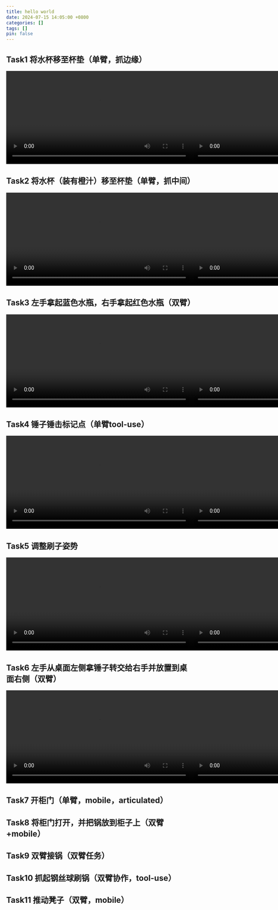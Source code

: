 ```yaml
---
title: hello world
date: 2024-07-15 14:05:00 +0800
categories: []
tags: []
pin: false
---
```



<style>
  .video-container {
    display: flex;
    justify-content: space-around;
    margin-bottom: 20px;
  }
</style>

## Task1 将水杯移至杯垫（单臂，抓边缘）

<div class="video-container">
  <!-- Top camera -->
  <video width="500" height="250" controls autoplay>
    <source src="../_data/vedio/pick_empty_cup_top.mp4" type="video/mp4">
  </video>

  <!-- Left camera -->
  <video width="500" height="250" controls autoplay>
    <source src="../_data/vedio/pick_empty_cup_left.mp4" type="video/mp4">
  </video>
</div>

## Task2 将水杯（装有橙汁）移至杯垫（单臂，抓中间）

<div class="video-container">
  <!-- Top camera -->
  <video width="500" height="250" controls autoplay>
    <source src="../_data/vedio/pick_cup_with_liquid_top.mp4" type="video/mp4">
  </video>

  <!-- Left camera -->
  <video width="500" height="250" controls autoplay>
    <source src="../_data/vedio/pick_cup_with_liquid_left.mp4" type="video/mp4">
  </video>
</div>

## Task3 左手拿起蓝色水瓶，右手拿起红色水瓶（双臂）
<div class="video-container">
  <!-- Top camera -->
  <video width="500" height="250" controls autoplay>
    <source src="../_data/vedio/pick_bottle_top.mp4" type="video/mp4">
  </video>

  <!-- Left camera -->
  <video width="500" height="250" controls autoplay>
    <source src="../_data/vedio/pick_bottle_left.mp4" type="video/mp4">
  </video>

  <!-- Right camera -->
  <video width="500" height="250" controls autoplay>
    <source src="../_data/vedio/pick_bottle_right.mp4" type="video/mp4">
  </video>
</div>

## Task4 锤子锤击标记点（单臂tool-use）

<div class="video-container">
  <!-- Top camera -->
  <video width="500" height="250" controls autoplay>
    <source src="../_data/vedio/hammer_beat_target_top.mp4" type="video/mp4">
  </video>

  <!-- Left camera -->
  <video width="500" height="250" controls autoplay>
    <source src="../_data/vedio/hammer_beat_target_left.mp4" type="video/mp4">
  </video>
</div>


## Task5 调整刷子姿势
<div class="video-container">
  <!-- Top camera -->
  <video width="500" height="250" controls autoplay>
    <source src="../_data/vedio/move_brush_top.mp4" type="video/mp4">
  </video>

  <!-- Left camera -->
  <video width="500" height="250" controls autoplay>
    <source src="../_data/vedio/move_brush_left.mp4" type="video/mp4">
  </video>

  <!-- Right camera -->
  <video width="500" height="250" controls autoplay>
    <source src="../_data/vedio/move_brush_right.mp4" type="video/mp4">
  </video>
</div>

## Task6 左手从桌面左侧拿锤子转交给右手并放置到桌面右侧（双臂）
<div class="video-container">
  <!-- Top camera -->
  <video width="500" height="250" controls autoplay>
    <source src="../_data/vedio/pick_hammer_top.mp4" type="video/mp4">
  </video>

  <!-- Left camera -->
  <video width="500" height="250" controls autoplay>
    <source src="../_data/vedio/pick_hammer_left.mp4" type="video/mp4">
  </video>

  <!-- Right camera -->
  <video width="500" height="250" controls autoplay>
    <source src="../_data/vedio/pick_hammer_right.mp4" type="video/mp4">
  </video>
</div>

## Task7 开柜门（单臂，mobile，articulated）


## Task8 将柜门打开，并把锅放到柜子上（双臂+mobile）

## Task9 双臂接锅（双臂任务）

## Task10 抓起钢丝球刷锅（双臂协作，tool-use）

## Task11 推动凳子（双臂，mobile）

